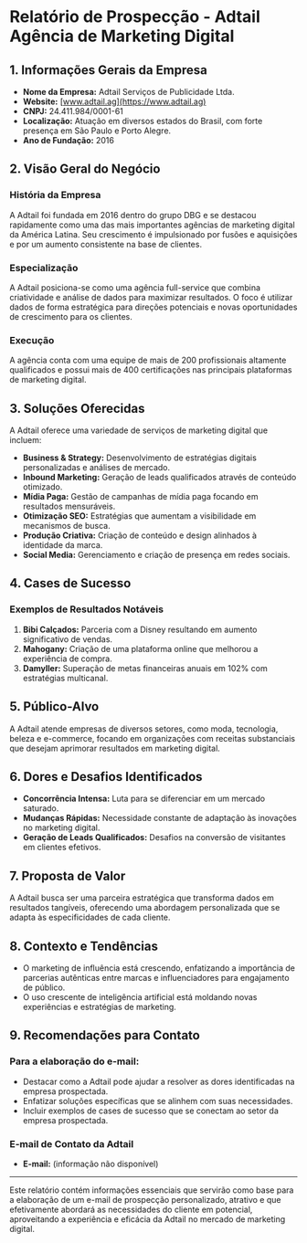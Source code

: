 # Relatório de Prospecção - Adtail Agência de Marketing Digital

## 1. Informações Gerais da Empresa
- **Nome da Empresa:** Adtail Serviços de Publicidade Ltda.
- **Website:** [www.adtail.ag](https://www.adtail.ag)
- **CNPJ:** 24.411.984/0001-61
- **Localização:** Atuação em diversos estados do Brasil, com forte presença em São Paulo e Porto Alegre.
- **Ano de Fundação:** 2016

## 2. Visão Geral do Negócio
### História da Empresa
A Adtail foi fundada em 2016 dentro do grupo DBG e se destacou rapidamente como uma das mais importantes agências de marketing digital da América Latina. Seu crescimento é impulsionado por fusões e aquisições e por um aumento consistente na base de clientes.

### Especialização
A Adtail posiciona-se como uma agência full-service que combina criatividade e análise de dados para maximizar resultados. O foco é utilizar dados de forma estratégica para direções potenciais e novas oportunidades de crescimento para os clientes.

### Execução
A agência conta com uma equipe de mais de 200 profissionais altamente qualificados e possui mais de 400 certificações nas principais plataformas de marketing digital.

## 3. Soluções Oferecidas
A Adtail oferece uma variedade de serviços de marketing digital que incluem:
- **Business & Strategy:** Desenvolvimento de estratégias digitais personalizadas e análises de mercado.
- **Inbound Marketing:** Geração de leads qualificados através de conteúdo otimizado.
- **Mídia Paga:** Gestão de campanhas de mídia paga focando em resultados mensuráveis.
- **Otimização SEO:** Estratégias que aumentam a visibilidade em mecanismos de busca.
- **Produção Criativa:** Criação de conteúdo e design alinhados à identidade da marca.
- **Social Media:** Gerenciamento e criação de presença em redes sociais.

## 4. Cases de Sucesso
### Exemplos de Resultados Notáveis
1. **Bibi Calçados:** Parceria com a Disney resultando em aumento significativo de vendas.
2. **Mahogany:** Criação de uma plataforma online que melhorou a experiência de compra.
3. **Damyller:** Superação de metas financeiras anuais em 102% com estratégias multicanal.

## 5. Público-Alvo
A Adtail atende empresas de diversos setores, como moda, tecnologia, beleza e e-commerce, focando em organizações com receitas substanciais que desejam aprimorar resultados em marketing digital.

## 6. Dores e Desafios Identificados
- **Concorrência Intensa:** Luta para se diferenciar em um mercado saturado.
- **Mudanças Rápidas:** Necessidade constante de adaptação às inovações no marketing digital.
- **Geração de Leads Qualificados:** Desafios na conversão de visitantes em clientes efetivos.

## 7. Proposta de Valor
A Adtail busca ser uma parceira estratégica que transforma dados em resultados tangíveis, oferecendo uma abordagem personalizada que se adapta às especificidades de cada cliente.

## 8. Contexto e Tendências
- O marketing de influência está crescendo, enfatizando a importância de parcerias autênticas entre marcas e influenciadores para engajamento de público.
- O uso crescente de inteligência artificial está moldando novas experiências e estratégias de marketing.

## 9. Recomendações para Contato
### Para a elaboração do e-mail:
- Destacar como a Adtail pode ajudar a resolver as dores identificadas na empresa prospectada.
- Enfatizar soluções específicas que se alinhem com suas necessidades.
- Incluir exemplos de cases de sucesso que se conectam ao setor da empresa prospectada.

### E-mail de Contato da Adtail
- **E-mail:** (informação não disponível)

---

Este relatório contém informações essenciais que servirão como base para a elaboração de um e-mail de prospecção personalizado, atrativo e que efetivamente abordará as necessidades do cliente em potencial, aproveitando a experiência e eficácia da Adtail no mercado de marketing digital.
